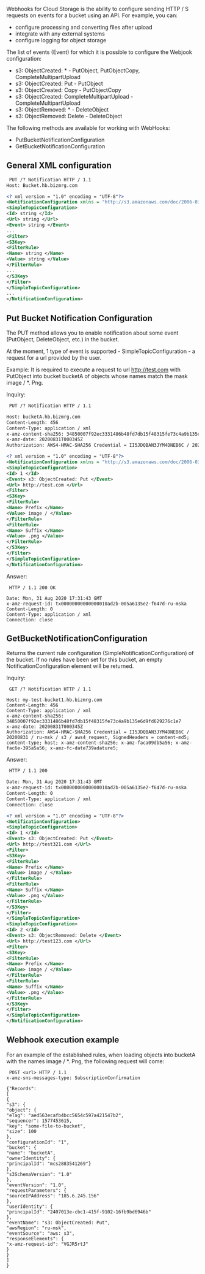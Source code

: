 Webhooks for Cloud Storage is the ability to configure sending HTTP / S requests on events for a bucket using an API. For example, you can:

- configure processing and converting files after upload
- integrate with any external systems
- configure logging for object storage

The list of events (Event) for which it is possible to configure the Webjook configuration:

- s3: ObjectCreated: \* - PutObject, PutObjectCopy, CompleteMultipartUpload
- s3: ObjectCreated: Put - PutObject
- s3: ObjectCreated: Copy - PutObjectCopy
- s3: ObjectCreated: CompleteMultipartUpload - CompleteMultipartUpload
- s3: ObjectRemoved: \* - DeleteObject
- s3: ObjectRemoved: Delete - DeleteObject

The following methods are available for working with WebHooks:

- PutBucketNotificationConfiguration
- GetBucketNotificationConfiguration

## General XML configuration

```xml
 PUT /? Notification HTTP / 1.1
Host: Bucket.hb.bizmrg.com

<? xml version = "1.0" encoding = "UTF-8"?>
<NotificationConfiguration xmlns = "http://s3.amazonaws.com/doc/2006-03-01/">
<SimpleTopicConfiguration>
<Id> string </Id>
<Url> string </Url>
<Event> string </Event>
...
<Filter>
<S3Key>
<FilterRule>
<Name> string </Name>
<Value> string </Value>
</FilterRule>
...
</S3Key>
</Filter>
</SimpleTopicConfiguration>
...
</NotificationConfiguration>
```

## Put Bucket Notification Configuration

The PUT method allows you to enable notification about some event (PutObject, DeleteObject, etc.) in the bucket.

At the moment, 1 type of event is supported - SimpleTopicConfiguration - a request for a url provided by the user.

Example: It is required to execute a request to url http://test.com with PutObject into bucket bucketA of objects whose names match the mask image / \*. Png.

Inquiry:

```xml
 PUT /? Notification HTTP / 1.1

Host: bucketA.hb.bizmrg.com
Content-Length: 456
Content-Type: application / xml
x-amz-content-sha256: 34850007f92ec3331486b48fd7db15f48315fe73c4a9b135e6d9fd629276c1e7
x-amz-date: 20200831T000345Z
Authorization: AWS4-HMAC-SHA256 Credential = II5JDQBAN3JYM4DNEB6C / 20200831 / ru-msk / s3 / aws4_request, SignedHeaders = content-md5; content-type; host; x-amz-content-sha256; x-amz-faca09db5a56; x-amz-fac6e-395a5a56; x-amz-fc-date739adature5;

<? xml version = "1.0" encoding = "UTF-8"?>
<NotificationConfiguration xmlns = "http://s3.amazonaws.com/doc/2006-03-01/">
<SimpleTopicConfiguration>
<Id> 1 </Id>
<Event> s3: ObjectCreated: Put </Event>
<Url> http://test.com </Url>
<Filter>
<S3Key>
<FilterRule>
<Name> Prefix </Name>
<Value> image / </Value>
</FilterRule>
<FilterRule>
<Name> Suffix </Name>
<Value> .png </Value>
</FilterRule>
</S3Key>
</Filter>
</SimpleTopicConfiguration>
</NotificationConfiguration>
```

Answer:

```http
 HTTP / 1.1 200 OK

Date: Mon, 31 Aug 2020 17:31:43 GMT
x-amz-request-id: tx00000000000000010ad2b-005a6135e2-f647d-ru-mska
Content-Length: 0
Content-Type: application / xml
Connection: close
```

## GetBucketNotificationConfiguration

Returns the current rule configuration (SimpleNotificationConfiguration) of the bucket. If no rules have been set for this bucket, an empty NotificationConfiguration element will be returned.

Inquiry:

```http
 GET /? Notification HTTP / 1.1

Host: my-test-bucket1.hb.bizmrg.com
Content-Length: 456
Content-Type: application / xml
x-amz-content-sha256: 34850007f92ec3331486b48fd7db15f48315fe73c4a9b135e6d9fd629276c1e7
x-amz-date: 20200831T000345Z
Authorization: AWS4-HMAC-SHA256 Credential = II5JDQBAN3JYM4DNEB6C / 20200831 / ru-msk / s3 / aws4_request, SignedHeaders = content-md5; content-type; host; x-amz-content-sha256; x-amz-faca09db5a56; x-amz-fac6e-395a5a56; x-amz-fc-date739adature5;
```

Answer:

```xml
 HTTP / 1.1 200

Date: Mon, 31 Aug 2020 17:31:43 GMT
x-amz-request-id: tx00000000000000010ad2b-005a6135e2-f647d-ru-mska
Content-Length: 0
Content-Type: application / xml
Connection: close

<? xml version = "1.0" encoding = "UTF-8"?>
<NotificationConfiguration>
<SimpleTopicConfiguration>
<Id> 1 </Id>
<Event> s3: ObjectCreated: Put </Event>
<Url> http://test321.com </Url>
<Filter>
<S3Key>
<FilterRule>
<Name> Prefix </Name>
<Value> image / </Value>
</FilterRule>
<FilterRule>
<Name> Suffix </Name>
<Value> .png </Value>
</FilterRule>
</S3Key>
</Filter>
</SimpleTopicConfiguration>
<SimpleTopicConfiguration>
<Id> 2 </Id>
<Event> s3: ObjectRemoved: Delete </Event>
<Url> http://test123.com </Url>
<Filter>
<S3Key>
<FilterRule>
<Name> Prefix </Name>
<Value> image / </Value>
</FilterRule>
<FilterRule>
<Name> Suffix </Name>
<Value> .png </Value>
</FilterRule>
</S3Key>
</Filter>
</SimpleTopicConfiguration> 
</NotificationConfiguration>
```

## Webhook execution example

For an example of the established rules, when loading objects into bucketA with the names image / \*. Png, the following request will come:

```http
 POST <url> HTTP / 1.1
x-amz-sns-messages-type: SubscriptionConfirmation

{"Records":
[
{
"s3": {
"object": {
"eTag": "aed563ecafb4bcc5654c597a421547b2",
"sequencer": 1577453615,
"key": "some-file-to-bucket",
"size": 100
},
"configurationId": "1",
"bucket": {
"name": "bucketA",
"ownerIdentity": {
"principalId": "mcs2883541269"}
},
"s3SchemaVersion": "1.0"
},
"eventVersion": "1.0",
"requestParameters": {
"sourceIPAddress": "185.6.245.156"
},
"userIdentity": {
"principalId": "2407013e-cbc1-415f-9102-16fb9bd6946b"
},
"eventName": "s3: ObjectCreated: Put",
"awsRegion": "ru-msk",
"eventSource": "aws: s3",
"responseElements": {
"x-amz-request-id": "VGJR5rtJ"
}
}
]
}
```
